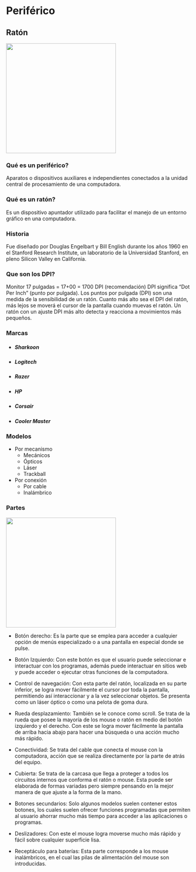 
# Periférico

## Ratón

<img width="300" src=https://d2t1xqejof9utc.cloudfront.net/screenshots/pics/e89bbb803bc052674b90dd2af61100e0/large.jpg>

### Qué es un periférico?

Aparatos o dispositivos auxiliares e independientes conectados a la unidad central de procesamiento de una computadora.

### Qué es un ratón?

Es un dispositivo apuntador utilizado para facilitar el manejo de un entorno gráfico en una computadora.

### Historia

Fue diseñado por Douglas Engelbart y Bill English durante los años 1960 en el Stanford Research Institute, un laboratorio de la Universidad Stanford, en pleno Silicon Valley en California.

### Que son los DPI?

Monitor 17 pulgadas = 17+00 = 1700 DPI (recomendación)
DPI significa “Dot Per Inch” (punto por pulgada).
Los puntos por pulgada (DPI) son una medida de la sensibilidad de un ratón. Cuanto más alto sea el DPI del ratón, más lejos se moverá el cursor de la pantalla cuando muevas el ratón. Un ratón con un ajuste DPI más alto detecta y reacciona a movimientos más pequeños.

### Marcas

 - ##### **Sharkoon**
 - ##### **Logitech**
 - ##### **Razer**
 - ##### **HP**
 - ##### **Corsair**
 - ##### **Cooler Master**

 ### Modelos
 
 * Por mecanismo
	 * Mecánicos
	 * Ópticos
	 * Láser
	 * Trackball
 * Por conexión
	 * Por cable
	 * Inalámbrico
	 
 ### Partes
 
<img width= "300" src=https://shop.outplayed.it/wp-content/uploads/2018/09/Zelotes-T90-Gaming-Mouse-9200-DPI-Wired-USB-Computer-Mice-for-PC-Mac-8-Buttons-Multi-Modes-LED-Lights-0-2.jpg>

- Botón derecho: Es la parte que se emplea para acceder a cualquier opción de menús especializado o a una pantalla en especial donde se pulse.  

- Botón Izquierdo: Con este botón es que el usuario puede seleccionar e interactuar con los programas, además puede interactuar en sitios web y puede acceder o ejecutar otras funciones de la computadora.  
 
- Control de navegación: Con esta parte del ratón, localizada en su parte inferior, se logra mover fácilmente el cursor por toda la pantalla, permitiendo así interaccionar y a la vez seleccionar objetos. Se presenta como un láser óptico o como una pelota de goma dura.  
  
- Rueda desplazamiento: También se le conoce como scroll. Se trata de la rueda que posee la mayoría de los mouse o ratón en medio del botón izquierdo y el derecho. Con este se logra mover fácilmente la pantalla de arriba hacia abajo para hacer una búsqueda o una acción mucho más rápido.  
  
- Conectividad: Se trata del cable que conecta el mouse con la computadora, acción que se realiza directamente por la parte de atrás del equipo.  
  
- Cubierta: Se trata de la carcasa que llega a proteger a todos los circuitos internos que conforma el ratón o mouse. Esta puede ser elaborada de formas variadas pero siempre pensando en la mejor manera de que ajuste a la forma de la mano.  
  
- Botones secundarios: Solo algunos modelos suelen contener estos botones, los cuales suelen ofrecer funciones programadas que permiten al usuario ahorrar mucho más tiempo para acceder a las aplicaciones o programas.  
  
- Deslizadores: Con este el mouse logra moverse mucho más rápido y fácil sobre cualquier superficie lisa.  
  
- Receptáculo para baterías: Esta parte corresponde a los mouse inalámbricos, en el cual las pilas de alimentación del mouse son introducidas.   
 
 
